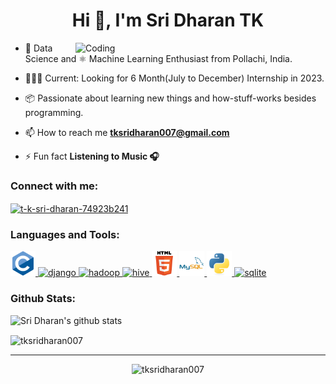 <h1 align="center">Hi 👋, I'm Sri Dharan TK</h1>
<img align="right" alt="Coding" width="400" src="https://www.edureka.co/blog/wp-content/uploads/2018/08/Insurance-Leadspace-Aniamted.gif">


- 🚀 Data Science and ⚛ Machine Learning Enthusiast from Pollachi, India.

- 🙍🏽‍♂️ Current: Looking for 6 Month(July to December) Internship in 2023.

- 📦 Passionate about learning new things and how-stuff-works besides programming.

- 📫 How to reach me **tksridharan007@gmail.com**

- ⚡ Fun fact **Listening to Music 🎧**

<h3 align="left">Connect with me:</h3>
<p align="left">
<a href="https://linkedin.com/in/t-k-sri-dharan-74923b241" target="blank"><img align="center" src="https://raw.githubusercontent.com/rahuldkjain/github-profile-readme-generator/master/src/images/icons/Social/linked-in-alt.svg" alt="t-k-sri-dharan-74923b241" height="30" width="40" /></a>
</p>

<h3 align="left">Languages and Tools:</h3>
<p align="left"> <a href="https://isocpp.org/" target="_blank" rel="noreferrer"> <img src="https://raw.githubusercontent.com/devicons/devicon/master/icons/c/c-original.svg" alt="c" width="40" height="40"/> </a> <a href="https://www.djangoproject.com/" target="_blank" rel="noreferrer"> <img src="https://cdn.worldvectorlogo.com/logos/django.svg" alt="django" width="40" height="40"/> </a> <a href="https://hadoop.apache.org/" target="_blank" rel="noreferrer"> <img src="https://www.vectorlogo.zone/logos/apache_hadoop/apache_hadoop-icon.svg" alt="hadoop" width="40" height="40"/> </a> <a href="https://hive.apache.org/" target="_blank" rel="noreferrer"> <img src="https://www.vectorlogo.zone/logos/apache_hive/apache_hive-icon.svg" alt="hive" width="40" height="40"/> </a> <a href="https://www.w3.org/html/" target="_blank" rel="noreferrer"> <img src="https://raw.githubusercontent.com/devicons/devicon/master/icons/html5/html5-original-wordmark.svg" alt="html5" width="40" height="40"/> </a> <a href="https://www.mysql.com/" target="_blank" rel="noreferrer"> <img src="https://raw.githubusercontent.com/devicons/devicon/master/icons/mysql/mysql-original-wordmark.svg" alt="mysql" width="40" height="40"/> </a> <a href="https://www.python.org" target="_blank" rel="noreferrer"> <img src="https://raw.githubusercontent.com/devicons/devicon/master/icons/python/python-original.svg" alt="python" width="40" height="40"/> </a> <a href="https://www.sqlite.org/" target="_blank" rel="noreferrer"> <img src="https://www.vectorlogo.zone/logos/sqlite/sqlite-icon.svg" alt="sqlite" width="40" height="40"/> </a> </p>




### Github Stats:
![Sri Dharan's github stats](https://github-readme-stats.vercel.app/api?username=tksridharan007&show_icons=true&hide_border=true&theme=tokyonight)

<p><img align="center" src="https://github-readme-streak-stats.herokuapp.com/?user=tksridharan007&" alt="tksridharan007" /></p>

---

<p align="center"> <img src="https://komarev.com/ghpvc/?username=tksridharan007" alt="tksridharan007" /> </p>

